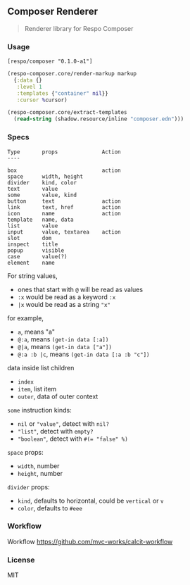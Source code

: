 
Composer Renderer
----

> Renderer library for Respo Composer

### Usage

```edn
[respo/composer "0.1.0-a1"]
```

```clojure
(respo-composer.core/render-markup markup
  {:data {}
   :level 1
   :templates {"container" nil}}
   :cursor %cursor)
```

```clojure
(respo-composer.core/extract-templates
  (read-string (shadow.resource/inline "composer.edn")))
```

### Specs

```
Type       props              Action
----

box                           action
space      width, height
divider    kind, color
text       value
some       value, kind
button     text               action
link       text, href         action
icon       name               action
template   name, data
list       value
input      value, textarea    action
slot       dom
inspect    title
popup      visible
case       value(?)
element    name
```

For string values,

* ones that start with `@` will be read as values
* `:x` would be read as a keyword `:x`
* `|x` would be read as a string `"x"`

for example,

* `a`, means "a"
* `@:a`, means `(get-in data [:a])`
* `@|a`, means `(get-in data ["a"])`
* `@:a :b |c`, means `(get-in data [:a :b "c"])`

data inside list children

* `index`
* `item`, list item
* `outer`, data of outer context

`some` instruction kinds:

* `nil` or `"value"`, detect with `nil?`
* `"list"`, detect with `empty?`
* `"boolean"`, detect with `#(= "false" %)`

`space` props:

* `width`, number
* `height`, number

`divider` props:

* `kind`, defaults to horizontal, could be `vertical` or `v`
* `color`, defaults to `#eee`

### Workflow

Workflow https://github.com/mvc-works/calcit-workflow

### License

MIT
